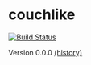 couchlike
=========

[![Build Status](https://travis-ci.org/chimpcocktail/couchlike.png)](https://travis-ci.org/chimpcocktail/couchlike)

Version 0.0.0 [(history)](CHANGELOG.md)
